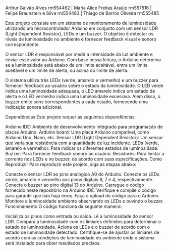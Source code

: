 Arthur Galvão Alves rm554462 |
Maria Alice Freitas Araújo rm557516 |
Felipe Braunstein e Silva rm554483 |
Thiago de Barros Oliveira rm555485 

Este projeto consiste em um sistema de monitoramento de luminosidade utilizando um microcontrolador Arduino em conjunto com um sensor LDR (Light Dependent Resistor), LEDs e um buzzer. O objetivo é detectar os níveis de luminosidade no ambiente e fornecer feedback visual e sonoro correspondente.

O sensor LDR é responsável por medir a intensidade da luz ambiente e enviar esse valor ao Arduino. Com base nessa leitura, o Arduino determina se a luminosidade está abaixo de um limite aceitável, entre um limite aceitável e um limite de alerta, ou acima do limite de alerta.

O sistema utiliza três LEDs (verde, amarelo e vermelho) e um buzzer para fornecer feedback ao usuário sobre o estado da luminosidade. O LED verde indica uma luminosidade adequada, o LED amarelo indica um estado de alerta e o LED vermelho indica uma luminosidade excessiva. Além disso, o buzzer emite sons correspondentes a cada estado, fornecendo uma indicação sonora adicional.

Dependências
Este projeto requer as seguintes dependências:

Arduino IDE: Ambiente de desenvolvimento integrado para programação de placas Arduino.
Arduino board: Uma placa Arduino compatível, como Arduino Uno, Nano, etc.
Sensor LDR (Light Dependent Resistor): Um sensor que varia sua resistência com a quantidade de luz incidente.
LEDs (verde, amarelo e vermelho): Para indicar os diferentes estados de luminosidade.
Buzzer: Para fornecer feedback sonoro ao usuário.
Resistores: Para limitar a corrente nos LEDs e no buzzer, de acordo com suas especificações.
Como Reproduzir
Para reproduzir este projeto, siga as etapas abaixo:

Conecte o sensor LDR ao pino analógico A0 do Arduino.
Conecte os LEDs verde, amarelo e vermelho aos pinos digitais 8, 7 e 4, respectivamente.
Conecte o buzzer ao pino digital 13 do Arduino.
Carregue o código fornecido neste repositório na Arduino IDE.
Verifique e compile o código para garantir que não haja erros.
Faça o upload do código para o Arduino.
Monitore a luminosidade ambiente observando os LEDs e ouvindo o buzzer.
Funcionamento
O código funciona da seguinte maneira:

Inicializa os pinos como entrada ou saída.
Lê a luminosidade do sensor LDR.
Compara a luminosidade com os limiares definidos para determinar o estado de luminosidade.
Aciona os LEDs e o buzzer de acordo com o estado de luminosidade detectado.
Certifique-se de ajustar os limiares de acordo com as condições de luminosidade do ambiente onde o sistema será instalado para obter resultados precisos.
